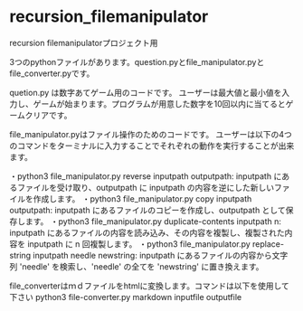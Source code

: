 # recursion_filemanipulator
recursion filemanipulatorプロジェクト用
 
3つのpythonファイルがあります。question.pyとfile_manipulator.pyとfile_converter.pyです。


quetion.py は数字あてゲーム用のコードです。
ユーザーは最大値と最小値を入力し、ゲームが始まります。プログラムが用意した数字を10回以内に当てるとゲームクリアです。

file_manipulator.pyはファイル操作のためのコードです。
ユーザーは以下の4つのコマンドをターミナルに入力することでそれぞれの動作を実行することが出来ます。

・python3 file_manipulator.py reverse inputpath outputpath: inputpath にあるファイルを受け取り、outputpath に inputpath の内容を逆にした新しいファイルを作成します。
・python3 file_manipulator.py copy inputpath outputpath: inputpath にあるファイルのコピーを作成し、outputpath として保存します。
・python3 file_manipulator.py duplicate-contents inputpath n: inputpath にあるファイルの内容を読み込み、その内容を複製し、複製された内容を inputpath に n 回複製します。
・python3 file_manipulator.py replace-string inputpath needle newstring: inputpath にあるファイルの内容から文字列 'needle' を検索し、'needle' の全てを 'newstring' に置き換えます。


file_converterはｍｄファイルをhtmlに変換します。コマンドは以下を使用して下さい
python3 file-converter.py markdown inputfile outputfile
